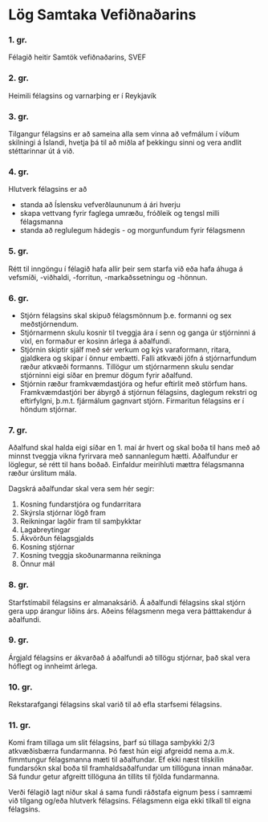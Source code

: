 # Lög Samtaka Vefiðnaðarins

### 1. gr.
Félagið heitir Samtök vefiðnaðarins, SVEF

### 2. gr.
Heimili félagsins og varnarþing er í Reykjavík

### 3. gr.
Tilgangur félagsins er að sameina alla sem vinna að vefmálum í víðum skilningi á Íslandi, hvetja þá til að miðla af þekkingu sinni og vera andlit stéttarinnar út á við.

### 4. gr.
Hlutverk félagsins er að
- standa að Íslensku vefverðlaununum á ári hverju
- skapa vettvang fyrir faglega umræðu, fróðleik og tengsl milli félagsmanna
- standa að reglulegum hádegis - og morgunfundum fyrir félagsmenn

### 5. gr.
Rétt til inngöngu í félagið hafa allir þeir sem starfa við eða hafa áhuga á vefsmíði, -viðhaldi, -forritun, -markaðssetningu og -hönnun.

### 6. gr.
- Stjórn félagsins skal skipuð félagsmönnum þ.e. formanni og sex meðstjórnendum.
- Stjórnarmenn skulu kosnir til tveggja ára í senn og ganga úr stjórninni á víxl, en formaður er kosinn árlega á aðalfundi.
- Stjórnin skiptir sjálf með sér verkum og kýs varaformann, ritara, gjaldkera og skipar í önnur embætti. Falli atkvæði jöfn á stjórnarfundum ræður atkvæði formanns. Tillögur um stjórnarmenn skulu sendar stjórninni eigi síðar en þremur dögum fyrir aðalfund.
- Stjórnin ræður framkvæmdastjóra og hefur eftirlit með störfum hans. Framkvæmdastjóri ber ábyrgð á stjórnun félagsins, daglegum rekstri og eftirfylgni, þ.m.t. fjármálum gagnvart stjórn. Firmaritun félagsins er í höndum stjórnar.

### 7. gr.
Aðalfund skal halda eigi síðar en 1. maí ár hvert og skal boða til hans með að minnst tveggja vikna fyrirvara með sannanlegum hætti. Aðalfundur er löglegur, sé rétt til hans boðað. Einfaldur meirihluti mættra félagsmanna ræður úrslitum mála.

Dagskrá aðalfundar skal vera sem hér segir:
  1.  Kosning fundarstjóra og fundarritara
  2.  Skýrsla stjórnar lögð fram
  3.  Reikningar lagðir fram til samþykktar
  4.  Lagabreytingar
  5.  Ákvörðun félagsgjalds
  6.  Kosning stjórnar
  7.  Kosning tveggja skoðunarmanna reikninga
  8.  Önnur mál

### 8. gr.
Starfstímabil félagsins er almanaksárið. Á aðalfundi félagsins skal stjórn gera upp árangur liðins árs. Aðeins félagsmenn mega vera þátttakendur á aðalfundi.

### 9. gr.
Árgjald félagsins er ákvarðað á aðalfundi að tillögu stjórnar, það skal vera hóflegt og innheimt árlega.

### 10. gr.
Rekstarafgangi félagsins skal varið til að efla starfsemi félagsins.

### 11. gr.
Komi fram tillaga um slit félagsins, þarf sú tillaga samþykki 2/3 atkvæðisbærra fundarmanna. Þó fæst hún eigi afgreidd nema a.m.k. fimmtungur félagsmanna mæti til aðalfundar. Ef ekki næst tilskilin fundarsókn skal boða til framhaldsaðalfundar um tillöguna innan mánaðar. Sá fundur getur afgreitt tillöguna án tillits til fjölda fundarmanna.

Verði félagið lagt niður skal á sama fundi ráðstafa eignum þess í samræmi við tilgang og/eða hlutverk félagsins. Félagsmenn eiga ekki tilkall til eigna félagsins.
